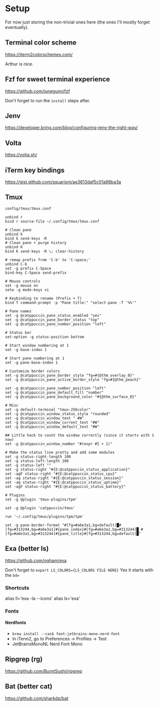 # Setup

For now just storing the non-trivial ones here (the ones I'll mostly forget eventually).

## Terminal color scheme

https://iterm2colorschemes.com/

Arthur is nice.

## Fzf for sweet terminal experience

https://github.com/junegunn/fzf

Don't forget to run the `install` steps after.

## Jenv

https://developer.bring.com/blog/configuring-jenv-the-right-way/

## Volta

https://volta.sh/

## iTerm key bindings

https://gist.github.com/squarism/ae3613daf5c01a98ba3a

## Tmux

`config/tmux/tmux.conf`

```# Bind r to reload source-file
unbind r
bind r source-file ~/.config/tmux/tmux.conf

# Clean pane
unbind k
bind k send-keys -R
# Clean pane + purge history
unbind K
bind K send-keys -R \; clear-history

# remap prefix from 'C-b' to 'C-space;'
unbind C-b
set -g prefix C-Space
bind-key C-Space send-prefix

# Mouse controls
set -g mouse on
setw -g mode-keys vi

# Keybinding to rename (Prefix + T)
bind T command-prompt -p "Pane title:" "select-pane -T '%%'"

# Pane names
set -g @catppuccin_pane_status_enabled "yes"
set -g @catppuccin_pane_border_status "top"
set -g @catppuccin_pane_number_position "left"

# Status bar
set-option -g status-position bottom

# Start window numbering at 1
set -g base-index 1

# Start pane numbering at 1
set -g pane-base-index 1

# Customize border colors
set -g @catppuccin_pane_border_style "fg=#{@thm_overlay_0}"
set -g @catppuccin_pane_active_border_style "fg=#{@thm_peach}"

set -g @catppuccin_pane_number_position "left"
set -g @catppuccin_pane_default_fill "number"
set -g @catppuccin_pane_background_color "#{@thm_surface_0}"

# Misc
set -g default-terminal "tmux-256color"
set -g @catppuccin_window_status_style "rounded"
set -g @catppuccin_window_text " #W"
set -g @catppuccin_window_current_text "#W"
set -g @catppuccin_window_default_text "#W"

## Little hack to count the window correctly (since it starts with 1 now)
set -g @catppuccin_window_number "#(expr #I + 1)"

# Make the status line pretty and add some modules
set -g status-right-length 100
set -g status-left-length 100
set -g status-left ""
set -g status-right "#{E:@catppuccin_status_application}"
set -agF status-right "#{E:@catppuccin_status_cpu}"
set -ag status-right "#{E:@catppuccin_status_session}"
set -ag status-right "#{E:@catppuccin_status_uptime}"
set -agF status-right "#{E:@catppuccin_status_battery}"

# Plugins
set -g @plugin 'tmux-plugins/tpm'

set -g @plugin 'catppuccin/tmux'

run '~/.config/tmux/plugins/tpm/tpm'

set -g pane-border-format "#[fg=#a6e3a1,bg=default]█#[fg=#313244,bg=#a6e3a1]#{pane_index}#[fg=#a6e3a1,bg=#313244]█ #[fg=#a6e3a1,bg=#313244]#{pane_title}#[fg=#313244,bg=default]█"
```

## Exa (better ls)

https://github.com/ogham/exa

Don't forget to `export LS_COLORS={LS_COLORS FILE HERE}`
Yes it starts with the `bd=`

### Shortcuts

alias ll='exa -la --icons'
alias ls='exa'

### Fonts

#### Nerdfonts

- `brew install --cask font-jetbrains-mono-nerd-font`
- In iTerm2, go to Preferences → Profiles → Text
- JetBrainsMonoNL Nerd Font Mono

## Ripgrep (rg)

https://github.com/BurntSushi/ripgrep

## Bat (better cat)

https://github.com/sharkdp/bat
